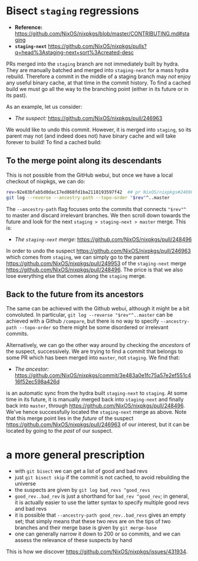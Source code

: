 # Bisect `staging` regressions

- **Reference:** https://github.com/NixOS/nixpkgs/blob/master/CONTRIBUTING.md#staging
- **`staging-next`** https://github.com/NixOS/nixpkgs/pulls?q=head%3Astaging-next+sort%3Acreated-desc

PRs merged into the `staging` branch are not immediately built by hydra.
They are manually batched and merged into `staging-next` for a mass hydra rebuild.
Therefore a commit in the middle of a staging branch may _not_ enjoy any useful binary cache, at that time in the commit history.
To find a cached build we must go all the way to the branching point (either in its future or in its past).

As an example, let us consider:
- _The suspect:_ https://github.com/NixOS/nixpkgs/pull/246963

We would like to undo this commit.
However, it is merged into `staging`, so its parent may not (and indeed does not) have binary cache and will take forever to build!
To find a cached build:

## To the merge point along its descendants

This is not possible from the GitHub webui, but once we have a local checkout of nixpkgs, we can do:
```bash
rev=92e83bfab5d0dac17ed868fd1ba2118193597f42  ## pr NixOS/nixpkgs#246963
git log --reverse --ancestry-path --topo-order "$rev"^..master
```
The `--ancestry-path` flag focuses onto the commits that connects `"$rev"^` to master
and discard irrelevant branches.
We then scroll down towards the future and look for the next `staging > staging-next > master` merge.
This is:
- _The `staging-next` merge:_  https://github.com/NixOS/nixpkgs/pull/248496

In order to undo the suspect https://github.com/NixOS/nixpkgs/pull/246963 which comes from `staging`,
we can simply go to the parent https://github.com/NixOS/nixpkgs/pull/249953
of the `staging-next` merge https://github.com/NixOS/nixpkgs/pull/248496.
The price is that we also lose everything else that comes along the `staging` merge. 


## Back to the future from its ancestors

The same can be achieved with the Github webui, although it might be a bit convoluted.
In particular, `git log --reverse "$rev"^..master` can be achieved with a Github `/compare`,
but there is no way to specify `--ancestry-path --topo-order` so there might be some disordered or irrelevant commits.

Alternatively, we can go the other way around by checking the _ancestors_ of the suspect, successively.
We are trying to find a commit that belongs to some PR which has been merged into `master`, not `staging`.
We find that:
- _The ancestor:_ https://github.com/NixOS/nixpkgs/commit/3e483a0e1fc75a57e2ef551c416f52ec598a426d

is an automatic sync from the hydra built `staging-next` to `staging`. At some time in its future, it is manually merged back into `staging-next` and finally back into `master`, through https://github.com/NixOS/nixpkgs/pull/248496. We've hence successfully located the `staging-next` merge as above.
Note that this merge point lies in the _future_ of the suspect https://github.com/NixOS/nixpkgs/pull/246963 of our interest, but it can be located by going to the _past_ of our suspect.

# a more general prescription

- with `git bisect` we can get a list of good and bad revs
- just `git bisect skip` if the commit is not cached, to avoid rebuilding the universe
- the suspects are given by `git log bad_revs ^good_revs`
- `good_rev..bad_rev` is just a shorthand for `bad_rev ^good_rev`; in general, it is actually easier to use the latter syntax to specify multiple good revs and bad revs
- it is possible that `--ancestry-path good_rev..bad_revs` gives an empty set; that simply means that these two revs are on the tips of two branches and their merge base is given by `git merge-base`
- one can generally narrow it down to 200 or so commits, and we can assess the relevance of these suspects by hand

This is how we discover https://github.com/NixOS/nixpkgs/issues/431934.
